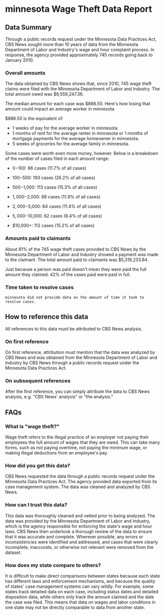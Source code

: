 # minnesota Wage Theft Data Report

## Data Summary

Through a public records request under the Minnesota Data Practices Act, CBS News sought more than 10 years of data from the Minnesota Department of Labor and Industry's wage and hour complaint process. In response, the agency provided approximately 745 records going back to January 2010.



### Overall amounts

The data obtained by CBS News shows that, since 2010, 745 wage theft claims were filed with the Minnesota Department of Labor and Industry. The total amount owed was $6,559,247.36.

The median amount for each case was $886.50. Here's how losing that amount could impact an average worker in minnesota

$886.50 is the equivalent of: 
* 1 weeks of pay for the average worker in minnesota.
* 1 months of rent for the average renter in minnesota or 1 months of mortgage payments for the average homeowner in minnesota.
* 5 weeks of groceries for the average family in minnesota.

Some cases were worth even more money, however. Below is a breakdown of the number of cases filed in each amount range: 

* $0-$100: 86 cases (11.7% of all cases)

* $100-$500: 193 cases (26.2% of all cases)

* $500-$1,000: 113 cases (15.3% of all cases)

* $1,000-$2,000: 88 cases (11.9% of all cases)

* $2,000-$5,000: 84 cases (11.4% of all cases)

* $5,000-$10,000: 62 cases (8.4% of all cases)

* $10,000+: 112 cases (15.2% of all cases)



### Amounts paid to claimants

About 81% of the 745 wage theft cases provided to CBS News by the Minnesota Department of Labor and Industry showed a payment was made to the claimant. The total amount paid to claimants was $5,319,233.84.


Just because a person was paid doesn't mean they were paid the full amount they claimed: 42% of the cases paid were paid in full.



### Time taken to resolve cases

    minnesota did not provide data on the amount of time it took to resolve cases.


## How to reference this data

All references to this data must be attributed to CBS News analysis.

### On first reference

On first reference, attribution must mention that the data was analyzed by CBS News and was obtained from the Minnesota Department of Labor and Industry by CBS News through a public records request under the Minnesota Data Practices Act.

### On subsequent references

After the first reference, you can simply attribute the data to CBS News analysis, e.g. "CBS News' analysis" or "the analysis." 

## FAQs

### What is "wage theft?"

Wage theft refers to the illegal practice of an employer not paying their employees the full amount of wages that they are owed. This can take many forms, such as not paying overtime, not paying the minimum wage, or making illegal deductions from an employee's pay.

###  How did you get this data?

CBS News requested the data through a public records request under the Minnesota Data Practices Act. The agency provided data exported from its case management system. The data was cleaned and analyzed by CBS News.

### How can I trust this data? 

This data was thoroughly cleaned and vetted prior to being analyzed. The data was provided by the Minnesota Department of Labor and Industry, which is the agency responsible for enforcing the state's wage and hour laws. CBS News then undertook a thorough review of the data to ensure that it was accurate and complete. Wherever possible, any errors or inconsistencies were identified and addressed, and cases that were clearly incomplete, inaccurate, or otherwise not relevant were removed from the dataset.

### How does my state compare to others? 

It is difficult to make direct comparisons between states because each state has different laws and enforcement mechanisms, and because the quality of states' case management systems can vary wildly. For example, some states track detailed data on each case, including status dates and detailed disposition data, while others only track the amount claimed and the date the case was filed. This means that data on wages and labor conditions in one state may not be directly comparable to data from another state.